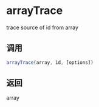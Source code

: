 # arrayTrace

trace source of id from array

## 调用

```js
arrayTrace(array, id, [options])
```

## 返回

array
